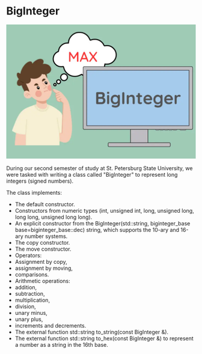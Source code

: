 # BigInteger

![I can't upload a theme image](images/image.png)

During our second semester of study at St. Petersburg State University, we were tasked with writing a class called "BigInteger" to represent long integers (signed numbers).

The class implements:
 - The default constructor.
 - Constructors from numeric types (int, unsigned int, long, unsigned long, long long, unsigned long long).
 - An explicit constructor from the BigInteger(std::string, biginteger_base base=biginteger_base::dec) string, which supports the 10-ary and 16-ary number systems.
 - The copy constructor.
 - The move constructor.
 - Operators:
 - Assignment by copy,
 - assignment by moving,
 - comparisons.
 - Arithmetic operations: 
 - addition, 
 - subtraction, 
 - multiplication, 
 - division, 
 - unary minus, 
 - unary plus, 
 - increments and decrements.
 - The external function std::string to_string(const BigInteger &).
 - The external function std::string to_hex(const BigInteger &) to represent a number as a string in the 16th base.
